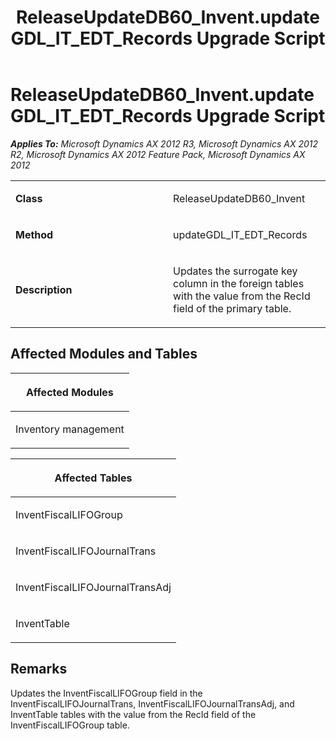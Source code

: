 ﻿---
title: ReleaseUpdateDB60_Invent.updateGDL_IT_EDT_Records Upgrade Script
TOCTitle: ReleaseUpdateDB60_Invent.updateGDL_IT_EDT_Records Upgrade Script
ms:assetid: a8d6af58-f8ad-a532-459e-a807f197c0a9
ms:mtpsurl: https://msdn.microsoft.com/en-us/library/JJ686403(v=AX.60)
ms:contentKeyID: 49710359
ms.date: 05/18/2015
mtps_version: v=AX.60
---

# ReleaseUpdateDB60\_Invent.updateGDL\_IT\_EDT\_Records Upgrade Script 


_**Applies To:** Microsoft Dynamics AX 2012 R3, Microsoft Dynamics AX 2012 R2, Microsoft Dynamics AX 2012 Feature Pack, Microsoft Dynamics AX 2012_

<table>
<colgroup>
<col style="width: 50%" />
<col style="width: 50%" />
</colgroup>
<tbody>
<tr class="odd">
<td><p><strong>Class</strong></p></td>
<td><p>ReleaseUpdateDB60_Invent</p></td>
</tr>
<tr class="even">
<td><p><strong>Method</strong></p></td>
<td><p>updateGDL_IT_EDT_Records</p></td>
</tr>
<tr class="odd">
<td><p><strong>Description</strong></p></td>
<td><p>Updates the surrogate key column in the foreign tables with the value from the RecId field of the primary table.</p></td>
</tr>
</tbody>
</table>


## Affected Modules and Tables

<table>
<colgroup>
<col style="width: 100%" />
</colgroup>
<thead>
<tr class="header">
<th><p>Affected Modules</p></th>
</tr>
</thead>
<tbody>
<tr class="odd">
<td><p>Inventory management</p></td>
</tr>
</tbody>
</table>


<table>
<colgroup>
<col style="width: 100%" />
</colgroup>
<thead>
<tr class="header">
<th><p>Affected Tables</p></th>
</tr>
</thead>
<tbody>
<tr class="odd">
<td><p>InventFiscalLIFOGroup</p></td>
</tr>
<tr class="even">
<td><p>InventFiscalLIFOJournalTrans</p></td>
</tr>
<tr class="odd">
<td><p>InventFiscalLIFOJournalTransAdj</p></td>
</tr>
<tr class="even">
<td><p>InventTable</p></td>
</tr>
</tbody>
</table>


## Remarks

Updates the InventFiscalLIFOGroup field in the InventFiscalLIFOJournalTrans, InventFiscalLIFOJournalTransAdj, and InventTable tables with the value from the RecId field of the InventFiscalLIFOGroup table.

  


